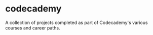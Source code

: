 # codecademy

A collection of projects completed as part of Codecademy's various courses and career paths.
